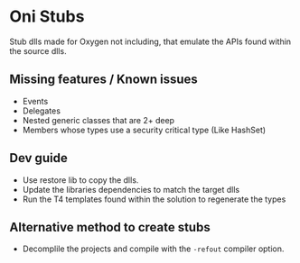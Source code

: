 # Oni Stubs
Stub dlls made for Oxygen not including, that emulate the APIs found within the source dlls.

## Missing features / Known issues
 - Events
 - Delegates
 - Nested generic classes that are 2+ deep
 - Members whose types use a security critical type (Like HashSet)

 ## Dev guide

 - Use restore lib to copy the dlls.
 - Update the libraries dependencies to match the target dlls
 - Run the T4 templates found within the solution to regenerate the types

 ## Alternative method to create stubs

 - Decomplile the projects and compile with the `-refout` compiler option.